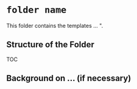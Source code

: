 # `folder name`

This folder contains the templates ... ".

## Structure of the Folder

TOC

## Background on ... (if necessary)